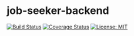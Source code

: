 # job-seeker-backend

[![Build Status](https://travis-ci.org/job-seeker/job-seeker-backend.svg?branch=staging)](https://travis-ci.org/job-seeker/job-seeker-backend)
[![Coverage Status](https://coveralls.io/repos/github/job-seeker/job-seeker-backend/badge.svg?branch=alex%2Fmonday%2Frouters)](https://coveralls.io/github/job-seeker/job-seeker-backend?branch=alex%2Fmonday%2Frouters)
[![License: MIT](https://img.shields.io/badge/License-MIT-yellow.svg)](https://opensource.org/licenses/MIT)
